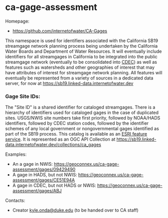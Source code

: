 ca-gage-assessment
===

Homepage:
* https://github.com/internetofwater/CA-Gages

This namespace is used for identifiers associated with the California SB19 streamgage network planning process being undertaken by the California Water Boards and Department of Water Resources. It will eventually include identifiers
for all  streamgages in California to be integrated into the public streamgage network (eventually to be consolidated into [CDEC](https://cdec.water.ca.gov/)) as well as features such as watersheds and other 
geographies of interest that may have attributes of interest for streamgage network planning. All features will eventually be represented from a variety of sources in a dedicated data server, for now at https://sb19.linked-data.internetofwater.dev

### Gage Site IDs:

The "Site ID" is a shared identifier for cataloged streamgages. There is a hierarchy of identifiers used for cataloged gages in the case of duplicated sites. USGS/NWIS site numbers take first priority, followed by NOAA/HADS identifiers, followed by CDEC station codes, followed by the identifier schemes of any local government or nongovernmental gages identified as part of the SB19 process.  This catalog is available as an [ESRI feature service](https://gispublic.waterboards.ca.gov/portal/home/item.html?id=32dfb85bd2744487affe6e3475190093). It is represented as an OGC API Collection at https://sb19.linked-data.internetofwater.dev/collections/ca_gages

Examples:
* An a gage in NWIS: https://geoconnex.us/ca-gage-assessment/gages/09429490
* A gage in HADS, but not NWIS: https://geoconnex.us/ca-gage-assessment/gages/CE51E94A
* A gage in CDEC, but not HADS or NWIS: https://geoconnex.us/ca-gage-assessment/gages/ABJ

Contacts: 
* Creator <kyle.onda@duke.edu> (to be handed over to CA staff)
